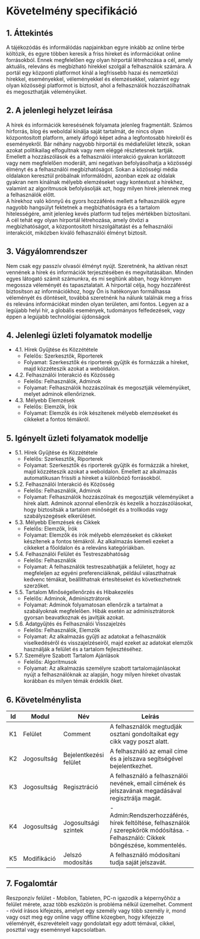# Követelmény specifikáció

## 1. Áttekintés
A tájékozódás és informálódás napjainkban egyre inkább az online térbe költözik, és egyre többen keresik a friss híreket és információkat online forrásokból. Ennek megfelelően egy olyan hírportál létrehozása a cél, amely aktuális, releváns és megbízható hírekkel szolgál a felhasználók számára. A portál egy központi platformot kínál a legfrissebb hazai és nemzetközi hírekkel, eseményekkel, véleményekkel és elemzésekkel, valamint egy olyan közösségi platformot is biztosít, ahol a felhasználók hozzászólhatnak és megoszthatják véleményüket.

## 2. A jelenlegi helyzet leírása  
A hírek és információk keresésének folyamata jelenleg fragmentált. Számos hírforrás, blog és weboldal kínálja saját tartalmát, de nincs olyan központosított platform, amely átfogó képet adna a legfontosabb hírekről és eseményekről. Bár néhány nagyobb hírportál és médiafelület létezik, sokan azokat politikailag elfogultnak vagy nem eléggé részletesnek tartják. Emellett a hozzászólások és a felhasználói interakció gyakran korlátozott vagy nem megfelelően moderált, ami negatívan befolyásolhatja a közösségi élményt és a felhasználói megbízhatóságot.
Sokan a közösségi média oldalakon keresztül próbálnak informálódni, azonban ezek az oldalak gyakran nem kínálnak mélyebb elemzéseket vagy kontextust a hírekhez, valamint az algoritmusok befolyásolják azt, hogy milyen hírek jelennek meg a felhasználók előtt.  
A hírekhoz való könnyű és gyors hozzáférés mellett a felhasználók egyre nagyobb hangsúlyt fektetnek a megbízhatóságra és a tartalom hitelességére, amit jelenleg kevés platform tud teljes mértékben biztosítani.  
A cél tehát egy olyan hírportál létrehozása, amely ötvözi a megbízhatóságot, a központosított hírszolgáltatást és a felhasználói interakciót, miközben kiváló felhasználói élményt biztosít.

## 3. Vágyálomrendszer
 Nem csak egy passzív olvasói élményt nyújt. Szeretnénk, ha aktívan részt vennének a hírek és információk terjesztésében és megvitatásában. Minden egyes látogató számít számunkra, és mi segítünk abban, hogy könnyen megossza véleményét és tapasztalatait.
 A hírportál célja, hogy hozzáférést biztosítson az információkhoz, hogy Ön is hatékonyan formálhassa véleményét és döntéseit, továbbá  szeretnénk ha nálunk találnák meg a friss és releváns információkat minden olyan területen, ami fontos. Legyen az a legújabb helyi hír, a globális események, tudományos felfedezések, vagy éppen a legújabb technológiai újdonságok

## 4. Jelenlegi üzleti folyamatok modellje
 - 4.1. Hírek Gyűjtése és Közzététele
     - Felelős: Szerkesztők, Riporterek
     - Folyamat: Szerkesztők és riporterek gyűjtik és formázzák a híreket, majd közzéteszik azokat a weboldalon.
 - 4.2. Felhasználói Interakció és Közösség
     - Felelős: Felhasználók, Adminok
     - Folyamat: Felhasználók hozzászólnak és megosztják véleményüket, melyet adminok ellenőriznek.
 - 4.3. Mélyebb Elemzések
     - Felelős: Elemzők, Írók
     - Folyamat: Elemzők és írók készítenek mélyebb elemzéseket és cikkeket a fontos témákról.

## 5. Igényelt üzleti folyamatok modellje
 - 5.1. Hírek Gyűjtése és Közzététele
     - Felelős: Szerkesztők, Riporterek
     - Folyamat: Szerkesztők és riporterek gyűjtik és formázzák a híreket, majd közzéteszik azokat a weboldalon. Emellett az alkalmazás automatikusan frissíti a híreket a különböző forrásokból.
 - 5.2. Felhasználói Interakció és Közösség
     - Felelős: Felhasználók, Adminok
     - Folyamat: Felhasználók hozzászólnak és megosztják véleményüket a hírek alatt. Adminok azonnal ellenőrzik és kezelik a hozzászólásokat, hogy biztosítsák a tartalom minőségét és a trollkodás vagy szabályszegések elkerülését.
 - 5.3. Mélyebb Elemzések és Cikkek
     - Felelős: Elemzők, Írók
     - Folyamat: Elemzők és írók mélyebb elemzéseket és cikkeket készítenek a fontos témákról. Az alkalmazás kiemeli ezeket a cikkeket a főoldalon és a releváns kategóriákban.
 - 5.4. Felhasználói Felület és Testreszabhatóság
     - Felelős: Felhasználók
     - Folyamat: A felhasználók testreszabhatják a felületet, hogy az megfeleljen az egyéni preferenciáiknak, például választhatnak kedvenc témákat, beállíthatnak értesítéseket és következhetnek szerzőket.
 - 5.5. Tartalom Minőségellenőrzés és Hibakezelés
     - Felelős: Adminok, Adminisztrátorok
     - Folyamat: Adminok folyamatosan ellenőrzik a tartalmat a szabályoknak megfelelően. Hibák esetén az adminisztrátorok gyorsan beavatkoznak és javítják azokat.
 - 5.6. Adatgyűjtés és Felhasználói Visszajelzés
     - Felelős: Felhasználók, Elemzők
     - Folyamat: Az alkalmazás gyűjti az adatokat a felhasználók viselkedéséről és visszajelzéseiről, majd ezeket az adatokat elemzők használják a felület és a tartalom fejlesztéséhez.
 - 5.7. Személyre Szabott Tartalom Ajánlások
     - Felelős: Algoritmusok
     - Folyamat: Az alkalmazás személyre szabott tartalomajánlásokat nyújt a felhasználóknak az alapján, hogy milyen híreket olvastak korábban és milyen témák érdeklik őket.

## 6. Követelménylista
| Id | Modul | Név | Leírás |
| --- | --- | --- | --- |
| K1 | Felület | Comment | A felhasználók megtudják osztani gondoltaikat egy cikk vagy poszt alatt.|
| K2 | Jogosultság| Bejelentkezési felület|A felhasználó az email címe és a jelszava segítségével bejelentkezhet.|
| K3 | Jogosultság | Regisztráció |A felhasználó a felhasználói nevének, email címének és jelszavának megadásával regisztrálja magát.|
| K4 | Jogosultság| Jogosultsági szintek| -Admin:Rendszerhozzáférés, hírek feltöltése, felhasználók / szerepkörök módósítása. -Felhasználó: Cikkek böngészése, kommentelés.|
| K5 | Modifikáció | Jelszó modosítás | A felhasználó módosítani tudja saját jelszavát.|

## 7. Fogalomtár
Reszponzív felület - Mobilon, Tableten, PC-n igazodik a
képernyőhöz a felület mérete, azaz több eszközön is probléma nélkül
üzemelhet.
Comment - rövid írásos kifejezés, amelyet egy személy vagy több személy ír, mond vagy oszt meg egy online vagy offline közegben, hogy kifejezze véleményét, észrevételeit vagy gondolatait egy adott témával, cikkel, poszttal vagy eseménnyel kapcsolatban.
